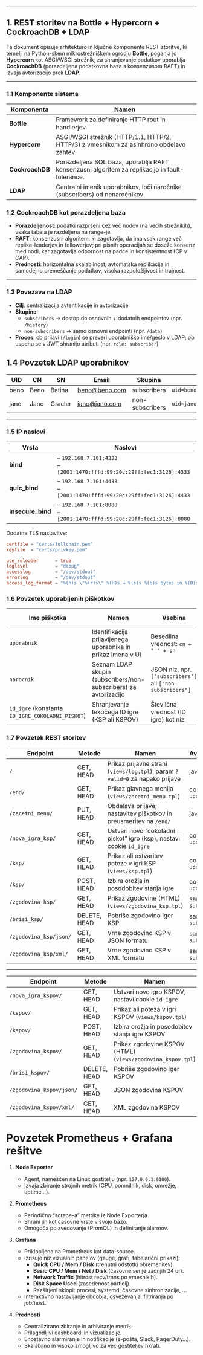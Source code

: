 
---

## 1. REST storitev na Bottle + Hypercorn + CockroachDB + LDAP  
Ta dokument opisuje arhitekturo in ključne komponente REST storitve, ki temelji na Python-skem mikrostrežniškem ogrodju **Bottle**, poganja jo **Hypercorn** kot ASGI/WSGI strežnik, za shranjevanje podatkov uporablja **CockroachDB** (porazdeljena podatkovna baza s konsenzusom RAFT) in izvaja avtorizacijo prek **LDAP**.

---

### 1.1 Komponente sistema

| Komponenta    | Namen                                                                                      |
|---------------|--------------------------------------------------------------------------------------------|
| **Bottle**    | Framework za definiranje HTTP rout in handlerjev.                                          |
| **Hypercorn** | ASGI/WSGI strežnik (HTTP/1.1, HTTP/2, HTTP/3) z vmesnikom za asinhrono obdelavo zahtev.    |
| **CockroachDB** | Porazdeljena SQL baza, uporablja RAFT konsenzusni algoritem za replikacijo in fault-tolerance. |
| **LDAP**      | Centralni imenik uporabnikov, loči naročnike (subscribers) od nenaročnikov.                |


### 1.2 CockroachDB kot porazdeljena baza  
- **Porazdeljenost**: podatki razpršeni čez več nodov (na večih strežnikih), vsaka tabela je razdeljena na range-je.  
- **RAFT**: konsenzusni algoritem, ki zagotavlja, da ima vsak range več replika-leaderjev in followerjev; pri pisnih operacijah se doseže konsenz med nodi, kar zagotavlja odpornost na padce in konsistentnost (CP v CAP).  
- **Prednosti**: horizontalna skalabilnost, avtomatska replikacija in samodejno premeščanje podatkov, visoka razpoložljivost in trajnost.  

---

### 1.3 Povezava na LDAP  
- **Cilj**: centralizacija avtentikacije in avtorizacije  
- **Skupine**:  
  - `subscribers` → dostop do osnovnih + dodatnih endpointov (npr. `/history`)  
  - `non-subscribers` → samo osnovni endpointi (npr. `/data`)  
- **Proces**: ob prijavi (`/login`) se preveri uporabniško ime/geslo v LDAP; ob uspehu se v JWT shranijo atributi (npr. `role: subscriber`)

## 1.4 Povzetek LDAP uporabnikov

| UID   | CN   | SN      | Email             | Skupina          | DN                                      |
|-------|------|---------|-------------------|------------------|-----------------------------------------|
| beno  | Beno | Batina  | beno@beno.com     | subscribers      | `uid=beno,ou=People,dc=ksp,dc=si`       |
| jano  | Jano | Gracler | jano@jano.com     | non-subscribers  | `uid=jano,ou=People,dc=ksp,dc=si`       |


---

### 1.5 IP naslovi

| Vrsta       | Naslovi                                                                                        |
|-------------|------------------------------------------------------------------------------------------------|
| **bind**          | – `192.168.7.101:4333` <br> – `[2001:1470:fffd:99:20c:29ff:fec1:3126]:4333`               |
| **quic_bind**     | – `192.168.7.101:4433` <br> – `[2001:1470:fffd:99:20c:29ff:fec1:3126]:4433`               |
| **insecure_bind** | – `192.168.7.101:8080` <br> – `[2001:1470:fffd:99:20c:29ff:fec1:3126]:8080`               |

Dodatne TLS nastavitve:

```toml
certfile = "certs/fullchain.pem"
keyfile  = "certs/privkey.pem"

use_reloader      = true
loglevel          = "debug"
accesslog         = "/dev/stdout"
errorlog          = "/dev/stdout"
access_log_format = "%(h)s \"%(r)s\" %(H)s → %(s)s %(b)s bytes in %(D)sµs"

```
### 1.6 Povzetek uporabljenih piškotkov

| Ime piškotka          | Namen                                                         | Vsebina                                    | Pot (`Path`) | Signed (secret) | Secure | HttpOnly |
|-----------------------|---------------------------------------------------------------|--------------------------------------------|--------------|-----------------|--------|----------|
| `uporabnik`           | Identifikacija prijavljenega uporabnika in prikaz imena v UI  | Besedilna vrednost: `cn + " " + sn`        | `/`          | Da              | Ne¹    | Ne¹      |
| `narocnik`            | Seznam LDAP skupin (subscribers/non-subscribers) za avtorizacijo | JSON niz, npr. `["subscribers"]` ali `["non-subscribers"]` | `/`          | Da              | Ne¹    | Ne¹      |
| `id_igre` (konstanta `ID_IGRE_COKOLADNI_PISKOT`) | Shranjevanje tekočega ID igre (KSP ali KSPOV)          | Številčna vrednost (ID igre) kot niz       | `/`          | Da              | Ne¹    | Ne¹      |



### 1.7 Povzetek REST storitev

| Endpoint               | Metode          | Namen                                                  | Avtorizacija             |
|------------------------|-----------------|--------------------------------------------------------|--------------------------|
| `/`                    | GET, HEAD       | Prikaz prijavne strani (`views/log.tpl`), param `?valid=0` za napako prijave | javno                   |
| `/end/`                | GET, HEAD       | Prikaz glavnega menija (`views/zacetni_menu.tpl`)      | cookie `uporabnik`       |
| `/zacetni_menu/`       | PUT, HEAD       | Obdelava prijave; nastavitev piškotkov in preusmeritev na `/end/` | javno                   |
| `/nova_igra_ksp/`      | GET, HEAD       | Ustvari novo “čokoladni piskot” igro (ksp), nastavi cookie `id_igre` | cookie `uporabnik`       |
| `/ksp/`                | GET, HEAD       | Prikaz ali ostvaritev poteze v igri KSP (`views/ksp.tpl`) | cookie `uporabnik`       |
| `/ksp/`                | POST, HEAD      | Izbira orožja in posodobitev stanja igre               | cookie `uporabnik`       |
| `/zgodovina_ksp/`      | GET, HEAD       | Prikaz zgodovine (HTML) (`views/zgodovina_ksp.tpl`)     | samo za `subscribers`    |
| `/brisi_ksp/`          | DELETE, HEAD    | Pobriše zgodovino iger KSP                              | samo za `subscribers`    |
| `/zgodovina_ksp/json/` | GET, HEAD       | Vrne zgodovino KSP v JSON formatu                      | samo za `subscribers`    |
| `/zgodovina_ksp/xml/`  | GET, HEAD       | Vrne zgodovino KSP v XML formatu                       | samo za `subscribers`    |

---

| Endpoint                     | Metode          | Namen                                                   | Avtorizacija             |
|------------------------------|-----------------|---------------------------------------------------------|--------------------------|
| `/nova_igra_kspov/`          | GET, HEAD       | Ustvari novo igro KSPOV, nastavi cookie `id_igre`       | cookie `uporabnik`       |
| `/kspov/`                    | GET, HEAD       | Prikaz ali poteza v igri KSPOV (`views/kspov.tpl`)       | cookie `uporabnik`       |
| `/kspov/`                    | POST, HEAD      | Izbira orožja in posodobitev stanja igre KSPOV          | cookie `uporabnik`       |
| `/zgodovina_kspov/`          | GET, HEAD       | Prikaz zgodovine KSPOV (HTML) (`views/zgodovina_kspov.tpl`) | samo za `subscribers`    |
| `/brisi_kspov/`              | DELETE, HEAD    | Pobriše zgodovino iger KSPOV                            | samo za `subscribers`    |
| `/zgodovina_kspov/json/`     | GET, HEAD       | JSON zgodovina KSPOV                                    | samo za `subscribers`    |
| `/zgodovina_kspov/xml/`      | GET, HEAD       | XML zgodovina KSPOV                                     | samo za `subscribers`    |

# Povzetek Prometheus + Grafana rešitve

1. **Node Exporter**  
   - Agent, nameščen na Linux gostitelju (npr. `127.0.0.1:9100`).  
   - Izvaja zbiranje strojnih metrik (CPU, pomnilnik, disk, omrežje, uptime…).

2. **Prometheus**  
   - Periodično “scrape-a” metrike iz Node Exporterja.  
   - Shrani jih kot časovne vrste v svojo bazo.  
   - Omogoča poizvedovanje (PromQL) in definiranje alarmov.

3. **Grafana**  
   - Priklopljena na Prometheus kot data-source.  
   - Izrisuje niz vizualnih panelov (gauge, grafi, tabelarični prikazi):  
     - **Quick CPU / Mem / Disk** (trenutni odstotki obremenitev).  
     - **Basic CPU / Mem / Net / Disk** (časovne serije zadnjih 24 ur).  
     - **Network Traffic** (hitrost recv/trans po vmesnikih).  
     - **Disk Space Used** (zasedenost particij).  
     - Razširjeni sklopi: procesi, systemd, časovne sinhronizacije, …  
   - Interaktivno nastavljanje obdobja, osveževanja, filtriranja po job/host.

4. **Prednosti**  
   - Centralizirano zbiranje in arhiviranje metrik.  
   - Prilagodljivi dashboardi in vizualizacije.  
   - Enostavno alarmiranje in notifikacije (e-pošta, Slack, PagerDuty…).  
   - Skalabilno in visoko zmogljivo za več gostiteljev hkrati.

